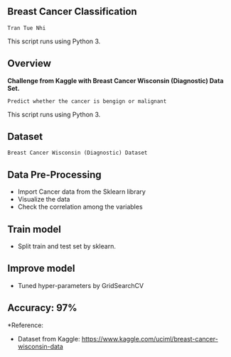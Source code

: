 ## Breast Cancer Classification

```
Tran Tue Nhi
```
This script runs using Python 3.

## Overview

**Challenge from Kaggle with Breast Cancer Wisconsin (Diagnostic) Data Set.**
``` 
Predict whether the cancer is bengign or malignant
```
This script runs using Python 3. 

## Dataset
```
Breast Cancer Wisconsin (Diagnostic) Dataset
```

## Data Pre-Processing
- Import Cancer data from the Sklearn library
- Visualize the data
- Check the correlation among the variables 

## Train model
- Split train and test set by sklearn.

## Improve model
- Tuned hyper-parameters by GridSearchCV

## Accuracy: 97%


*Reference:
- Dataset from Kaggle: https://www.kaggle.com/uciml/breast-cancer-wisconsin-data
